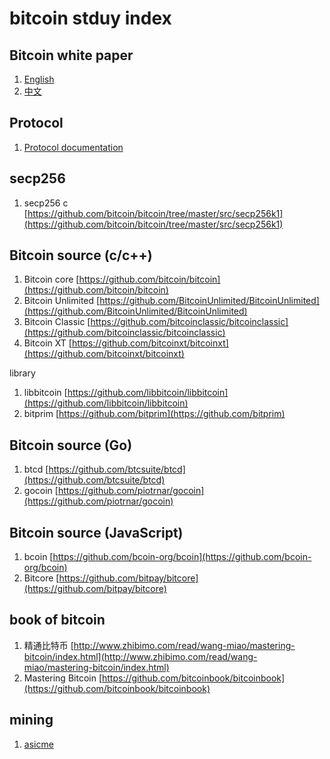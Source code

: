 # bitcoin stduy index

## Bitcoin white paper
1. [English](https://bitcoin.org/bitcoin.pdf)
2. [中文](http://www.8btc.com/wiki/bitcoin-a-peer-to-peer-electronic-cash-system)

## Protocol
1. [Protocol documentation](https://en.bitcoin.it/wiki/Protocol_documentation)


## secp256
1. secp256 c [https://github.com/bitcoin/bitcoin/tree/master/src/secp256k1](https://github.com/bitcoin/bitcoin/tree/master/src/secp256k1)
## Bitcoin  source (c/c++)
1. Bitcoin core [https://github.com/bitcoin/bitcoin](https://github.com/bitcoin/bitcoin)
2. Bitcoin Unlimited [https://github.com/BitcoinUnlimited/BitcoinUnlimited](https://github.com/BitcoinUnlimited/BitcoinUnlimited)
3. Bitcoin Classic [https://github.com/bitcoinclassic/bitcoinclassic](https://github.com/bitcoinclassic/bitcoinclassic)
4. Bitcoin XT [https://github.com/bitcoinxt/bitcoinxt](https://github.com/bitcoinxt/bitcoinxt)

library
1. libbitcoin [https://github.com/libbitcoin/libbitcoin](https://github.com/libbitcoin/libbitcoin)
2. bitprim [https://github.com/bitprim](https://github.com/bitprim)

## Bitcoin source (Go)

1. btcd [https://github.com/btcsuite/btcd](https://github.com/btcsuite/btcd)
2. gocoin [https://github.com/piotrnar/gocoin](https://github.com/piotrnar/gocoin)

## Bitcoin source (JavaScript)

1. bcoin [https://github.com/bcoin-org/bcoin](https://github.com/bcoin-org/bcoin)
2. Bitcore [https://github.com/bitpay/bitcore](https://github.com/bitpay/bitcore)

## book of bitcoin
1. 精通比特币 [http://www.zhibimo.com/read/wang-miao/mastering-bitcoin/index.html](http://www.zhibimo.com/read/wang-miao/mastering-bitcoin/index.html)
2. Mastering Bitcoin [https://github.com/bitcoinbook/bitcoinbook](https://github.com/bitcoinbook/bitcoinbook)

## mining
1. [asicme](https://github.com/sumory/sumory-note)




























